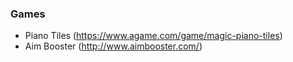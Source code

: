 ### Games
- Piano Tiles (https://www.agame.com/game/magic-piano-tiles)
- Aim Booster (http://www.aimbooster.com/)
